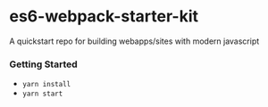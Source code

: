 # es6-webpack-starter-kit
A quickstart repo for building webapps/sites with modern javascript

### Getting Started
* `yarn install`
* `yarn start`

